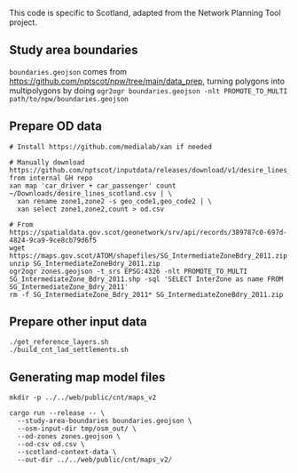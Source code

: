 This code is specific to Scotland, adapted from the Network Planning Tool project.

## Study area boundaries

`boundaries.geojson` comes from <https://github.com/nptscot/npw/tree/main/data_prep>, turning polygons into multipolygons by doing `ogr2ogr boundaries.geojson -nlt PROMOTE_TO_MULTI path/to/npw/boundaries.geojson`

## Prepare OD data

```
# Install https://github.com/medialab/xan if needed

# Manually download https://github.com/nptscot/inputdata/releases/download/v1/desire_lines_scotland.csv from internal GH repo
xan map 'car_driver + car_passenger' count ~/Downloads/desire_lines_scotland.csv | \
  xan rename zone1,zone2 -s geo_code1,geo_code2 | \
  xan select zone1,zone2,count > od.csv

# From https://spatialdata.gov.scot/geonetwork/srv/api/records/389787c0-697d-4824-9ca9-9ce8cb79d6f5
wget https://maps.gov.scot/ATOM/shapefiles/SG_IntermediateZoneBdry_2011.zip
unzip SG_IntermediateZoneBdry_2011.zip
ogr2ogr zones.geojson -t_srs EPSG:4326 -nlt PROMOTE_TO_MULTI SG_IntermediateZone_Bdry_2011.shp -sql 'SELECT InterZone as name FROM SG_IntermediateZone_Bdry_2011'
rm -f SG_IntermediateZone_Bdry_2011* SG_IntermediateZoneBdry_2011.zip
```

## Prepare other input data

```
./get_reference_layers.sh
./build_cnt_lad_settlements.sh
```

## Generating map model files

```
mkdir -p ../../web/public/cnt/maps_v2

cargo run --release -- \
  --study-area-boundaries boundaries.geojson \
  --osm-input-dir tmp/osm_out/ \
  --od-zones zones.geojson \
  --od-csv od.csv \
  --scotland-context-data \
  --out-dir ../../web/public/cnt/maps_v2/
```
